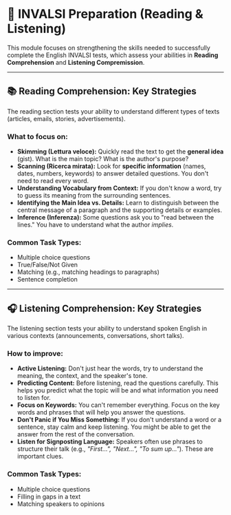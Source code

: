 # 🧠 INVALSI Preparation (Reading & Listening)

This module focuses on strengthening the skills needed to successfully complete the English INVALSI tests, which assess your abilities in **Reading Comprehension** and **Listening Compremission**.

---

## 📚 Reading Comprehension: Key Strategies

The reading section tests your ability to understand different types of texts (articles, emails, stories, advertisements).

### What to focus on:
*   **Skimming (Lettura veloce):** Quickly read the text to get the **general idea** (gist). What is the main topic? What is the author's purpose?
*   **Scanning (Ricerca mirata):** Look for **specific information** (names, dates, numbers, keywords) to answer detailed questions. You don't need to read every word.
*   **Understanding Vocabulary from Context:** If you don't know a word, try to guess its meaning from the surrounding sentences.
*   **Identifying the Main Idea vs. Details:** Learn to distinguish between the central message of a paragraph and the supporting details or examples.
*   **Inference (Inferenza):** Some questions ask you to "read between the lines." You have to understand what the author *implies*.

### Common Task Types:
*   Multiple choice questions
*   True/False/Not Given
*   Matching (e.g., matching headings to paragraphs)
*   Sentence completion

---

## 🎧 Listening Comprehension: Key Strategies

The listening section tests your ability to understand spoken English in various contexts (announcements, conversations, short talks).

### How to improve:
*   **Active Listening:** Don't just hear the words, try to understand the meaning, the context, and the speaker's tone.
*   **Predicting Content:** Before listening, read the questions carefully. This helps you predict what the topic will be and what information you need to listen for.
*   **Focus on Keywords:** You can't remember everything. Focus on the key words and phrases that will help you answer the questions.
*   **Don't Panic if You Miss Something:** If you don't understand a word or a sentence, stay calm and keep listening. You might be able to get the answer from the rest of the conversation.
*   **Listen for Signposting Language:** Speakers often use phrases to structure their talk (e.g., *"First...", "Next...", "To sum up..."*). These are important clues.

### Common Task Types:
*   Multiple choice questions
*   Filling in gaps in a text
*   Matching speakers to opinions
